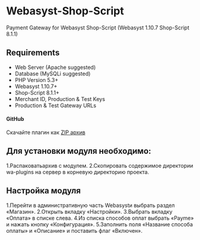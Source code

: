 # Webasyst-Shop-Script
Payment Gateway for Webasyst Shop-Script  (Webasyst 1.10.7  Shop-Script 8.1.1)

## Requirements

- Web Server (Apache suggested)
- Database (MySQLi suggested)
- PHP Version 5.3+
- Webasyst 1.10.7+
- Shop-Script 8.1.1+
- Merchant ID, Production & Test Keys
- Production & Test Gateway URLs

#### GitHub


Скачайте плагин как [ZIP архив](https://github.com/PaycomUZ/woocommerce-payment-gateway/releases/latest)

## Для установки модуля необходимо:

1.Распаковатьархив с модулем. 
2.Скопировать содержимое директории wa-plugins на сервер в корневую директорию проекта.

## Настройка модуля

1.Перейти в административную часть Webasystи выбрать раздел «Магазин».
2.Открыть вкладку «Настройки».
3.Выбрать вкладку «Оплата» в списке слева. 
4.Из списка способов оплат выбрать «Payme» и нажать кнопку «Конфигурация».
5.Заполнить поля «Название способа оплаты» и «Описание» и поставить флаг «Включен».